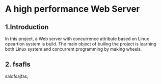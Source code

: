 # A high performance Web Server
## 1.Introduction
  In this project, a Web server with concurrence attribute based on Linux opeartion system is build. The main object of builing the project is learning both Linux system and concurrent programming by making wheels.
## 2. fsafls
saldfsajfas;
